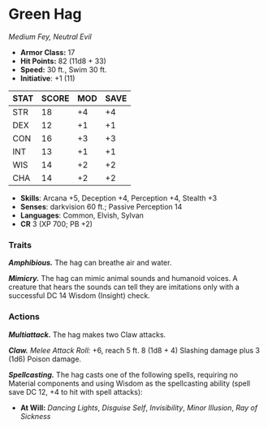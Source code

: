 # Green Hag

*Medium Fey, Neutral Evil*

- **Armor Class:** 17
- **Hit Points:** 82 (11d8 + 33)
- **Speed:** 30 ft., Swim 30 ft.
- **Initiative**: +1 (11)

|STAT|SCORE|MOD|SAVE|
| --- | --- | --- | ---- |
| STR | 18 | +4 | +4 |
| DEX | 12 | +1 | +1 |
| CON | 16 | +3 | +3 |
| INT | 13 | +1 | +1 |
| WIS | 14 | +2 | +2 |
| CHA | 14 | +2 | +2 |

- **Skills**: Arcana +5, Deception +4, Perception +4, Stealth +3
- **Senses**: darkvision 60 ft.; Passive Perception 14
- **Languages**: Common, Elvish, Sylvan
- **CR** 3 (XP 700; PB +2)

### Traits

***Amphibious.*** The hag can breathe air and water.

***Mimicry.*** The hag can mimic animal sounds and humanoid voices. A creature that hears the sounds can tell they are imitations only with a successful DC 14 Wisdom (Insight) check.


### Actions

***Multiattack.*** The hag makes two Claw attacks.

***Claw.*** *Melee Attack Roll:* +6, reach 5 ft. 8 (1d8 + 4) Slashing damage plus 3 (1d6) Poison damage.

***Spellcasting.*** The hag casts one of the following spells, requiring no Material components and using Wisdom as the spellcasting ability (spell save DC 12, +4 to hit with spell attacks):

- **At Will:** *Dancing Lights*, *Disguise Self*, *Invisibility*, *Minor Illusion*, *Ray of Sickness*
